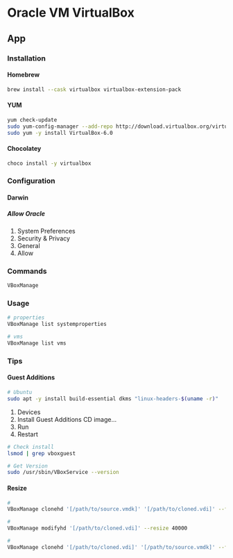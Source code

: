 # Oracle VM VirtualBox

## App

### Installation

#### Homebrew

```sh
brew install --cask virtualbox virtualbox-extension-pack
```

#### YUM

```sh
yum check-update
sudo yum-config-manager --add-repo http://download.virtualbox.org/virtualbox/rpm/rhel/virtualbox.repo
sudo yum -y install VirtualBox-6.0
```

#### Chocolatey

```sh
choco install -y virtualbox
```

### Configuration

#### Darwin

##### Allow Oracle

1. System Preferences
2. Security & Privacy
3. General
4. Allow

### Commands

```sh
VBoxManage
```

### Usage

```sh
# properties
VBoxManage list systemproperties

# vms
VBoxManage list vms
```

### Tips

#### Guest Additions

```sh
# Ubuntu
sudo apt -y install build-essential dkms "linux-headers-$(uname -r)"
```

1. Devices
2. Install Guest Additions CD image...
3. Run
4. Restart

```sh
# Check install
lsmod | grep vboxguest

# Get Version
sudo /usr/sbin/VBoxService --version
```

#### Resize

```sh
#
VBoxManage clonehd '[/path/to/source.vmdk]' '[/path/to/cloned.vdi]' --format vdi

#
VBoxManage modifyhd '[/path/to/cloned.vdi]' --resize 40000

#
VBoxManage clonehd '[/path/to/cloned.vdi]' '[/path/to/source.vmdk]' --format vmdk
```
